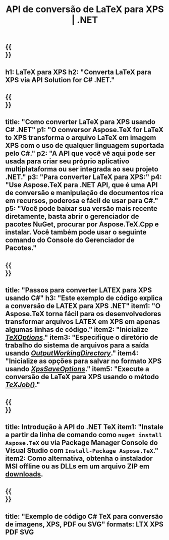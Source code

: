 ﻿---
translation: true
template: /_templates/_conversion-child-net.md
title: API de conversão de LaTeX para XPS | .NET
description: Funcionalidade de conversão de LaTeX para XPS. Integre esta biblioteca .NET local em seu projeto ou use aplicativos multiplataforma para converter LaTeX para XPS.
keywords: 'latex para xps api net, latex2xps integra c #'
url: /net/conversion/latex-to-xps/
family: tex
platformtag: net
feature: conversion
informat: LATEX
outformat: XPS
otherformats: BMP PNG JPEG TIFF SVG PDF
---

{{<section banner>}}
---
h1: LaTeX para XPS
h2: "Converta LaTeX para XPS via API Solution for C# .NET."
---

{{<section overview>}}
---
title: "Como converter LaTeX para XPS usando C# .NET"
p1: "O conversor Aspose.TeX for LaTeX to XPS transforma o arquivo LaTeX em imagem XPS com o uso de qualquer linguagem suportada pelo C#."
p2: "A API que você vê aqui pode ser usada para criar seu próprio aplicativo multiplataforma ou ser integrada ao seu projeto .NET."
p3: "Para converter LaTeX para XPS:"
p4: "Use Aspose.TeX para .NET API, que é uma API de conversão e manipulação de documentos rica em recursos, poderosa e fácil de usar para C#."
p5: "Você pode baixar sua versão mais recente diretamente, basta abrir o gerenciador de pacotes NuGet, procurar por Aspose.TeX.Cpp e instalar. Você também pode usar o seguinte comando do Console do Gerenciador de Pacotes."
---

{{<section feature1>}}
---
title: "Passos para converter LATEX para XPS usando C#"
h3: "Este exemplo de código explica a conversão de LATEX para XPS .NET"
item1: "O Aspose.TeX torna fácil para os desenvolvedores transformar arquivos LATEX em XPS em apenas algumas linhas de código."
item2: "Inicialize [*TeXOptions*](https://reference.aspose.com/tex/net/aspose.tex/texoptions/)."
item3: "Especifique o diretório de trabalho do sistema de arquivos para a saída usando [*OutputWorkingDirectory*](https://reference.aspose.com/tex/net/aspose.tex/texoptions/outputworkingdirectory/)."
item4: "Inicialize as opções para salvar no formato XPS usando [*XpsSaveOptions*](https://reference.aspose.com/tex/net/aspose.tex.presentation.image/xpssaveoptions/)."
item5: "Execute a conversão de LaTeX para XPS usando o método [*TeXJob()*](https://reference.aspose.com/tex/net/aspose.tex/texjob/)."
---

{{<section feature2>}}
---
title: Introdução à API do .NET TeX
item1: "Instale a partir da linha de comando como ```nuget install Aspose.TeX``` ou via Package Manager Console do Visual Studio com ```Install-Package Aspose.TeX```."
item2: Como alternativa, obtenha o instalador MSI offline ou as DLLs em um arquivo ZIP em [downloads](https://downloads.aspose.com/tex/net).
---

{{<section widget>}}
---
title: "Exemplo de código C# TeX para conversão de imagens, XPS, PDF ou SVG"
formats: LTX XPS PDF SVG
---